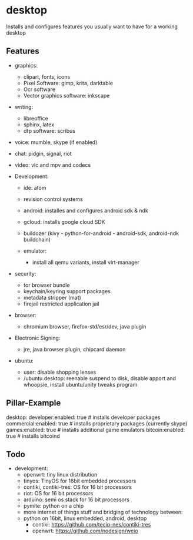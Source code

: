 # desktop

Installs and configures features you usually want to have for a working desktop

## Features

* graphics:
    * clipart, fonts, icons
    * Pixel Software: gimp, krita, darktable
    * Ocr software
    * Vector graphics software: inkscape

* writing:
    * libreoffice
    * sphinx, latex
    * dtp software: scribus

* voice: mumble, skype (if enabled)
* chat: pidgin, signal, riot
* video: vlc and mpv and codecs

* Development:
    * ide: atom
    * revision control systems 
    * android: installes and configures android sdk & ndk
    
    * gcloud: installs google cloud SDK
    * buildozer (kivy - python-for-android - android-sdk, android-ndk buildchain)
    * emulator:
      * install all qemu variants, install virt-manager

* security:
    * tor browser bundle
    * keychain/keyring support packages
    * metadata stripper (mat)
    * firejail restricted application jail

* browser:
    * chromium browser, firefox-std/esr/dev, java plugin

* Electronic Signing: 
    * jre, java browser plugin, chipcard daemon

* ubuntu:
    * user: disable shopping lenses
    * /ubuntu.desktop: reenable suspend to disk, disable apport and whoopsie, install ubuntu/unity tweaks program

## Pillar-Example


desktop:
  developer:enabled: true    # installs developer packages 
  commercial:enabled: true   # installs proprietary packages (currently skype)
  games:enabled: true        # installs additional game emulators
  bitcoin:enabled: true      # installs bitcoind
  
## Todo

* development:
   * openwrt: tiny linux distribution
   * tinyos: TinyOS for 16bit embedded processors
   * contiki, contiki-tres: OS for 16 bit processors
   * riot: OS for 16 bit processors
   * arduino: semi os stack for 16 bit processors
   * pymite: python on a chip
   * more internet of things stuff and bridging of technology between:
    *  python on 16bit, linux embedded, android, desktop 
       * contiki: https://github.com/tecip-nes/contiki-tres
       * openwrt: https://github.com/nodesign/weio
